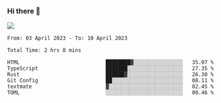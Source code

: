 ### Hi there 👋️

![](https://komarev.com/ghpvc/?username=Loner1024)

<!--START_SECTION:waka-->

```text
From: 03 April 2023 - To: 10 April 2023

Total Time: 2 hrs 8 mins

HTML                            ████████▓░░░░░░░░░░░░░░░░   35.07 %
TypeScript                      ███████░░░░░░░░░░░░░░░░░░   27.35 %
Rust                            ██████▓░░░░░░░░░░░░░░░░░░   26.30 %
Git Config                      ██░░░░░░░░░░░░░░░░░░░░░░░   08.11 %
textmate                        ▓░░░░░░░░░░░░░░░░░░░░░░░░   02.45 %
TOML                            ░░░░░░░░░░░░░░░░░░░░░░░░░   00.46 %
```

<!--END_SECTION:waka-->



